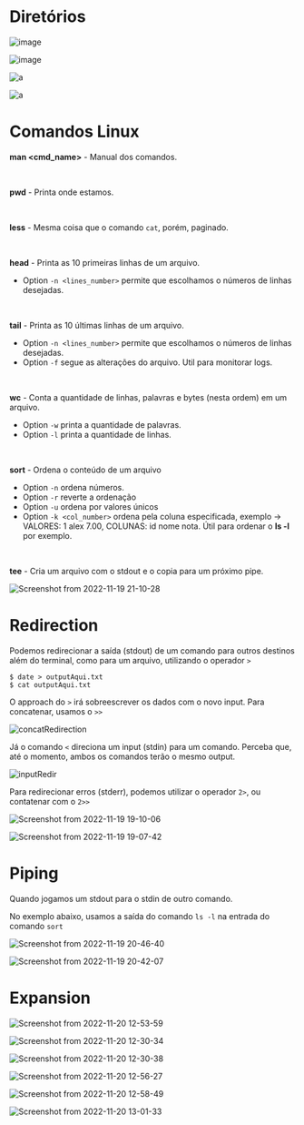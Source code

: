 # Diretórios

![image](https://user-images.githubusercontent.com/80921933/202584611-2286eea2-09d3-4755-9422-a1994e3dbfa7.png)

![image](https://user-images.githubusercontent.com/80921933/202584714-e6d60530-166d-4b9a-9fcb-09bf21e5118f.png)

![a](https://user-images.githubusercontent.com/80921933/202585060-d7d8ee12-4563-4cf3-a431-4203806100f0.png)

![a](https://user-images.githubusercontent.com/80921933/202593547-fe98e703-27b0-428e-b70c-8f4cfd3699b5.png)


# Comandos Linux

**man <cmd_name>** - Manual dos comandos.

<br>

**pwd** - Printa onde estamos.

<br>

**less** - Mesma coisa que o comando ``cat``, porém, paginado.

<br>

**head** - Printa as 10 primeiras linhas de um arquivo. 
- Option ``-n <lines_number>`` permite que escolhamos o números de linhas desejadas. 

<br>

**tail** - Printa as 10 últimas linhas de um arquivo.
- Option ``-n <lines_number>`` permite que escolhamos o números de linhas desejadas. 
- Option ``-f`` segue as alterações do arquivo. Util para monitorar logs.

<br>

**wc** - Conta a quantidade de linhas, palavras e bytes (nesta ordem) em um arquivo.
- Option ``-w`` printa a quantidade de palavras.
- Option ``-l`` printa a quantidade de linhas.

<br>

**sort** - Ordena o conteúdo de um arquivo
- Option ``-n`` ordena números. 
- Option ``-r`` reverte a ordenação
- Option ``-u`` ordena por valores únicos
- Option ``-k <col_number>`` ordena pela coluna especificada, exemplo -> VALORES: 1 alex 7.00, COLUNAS: id nome nota. Útil para ordenar o **ls -l** por exemplo.

<br>

**tee** - Cria um arquivo com o stdout e o copia para um próximo pipe.

![Screenshot from 2022-11-19 21-10-28](https://user-images.githubusercontent.com/80921933/202876631-7ea008e1-bab6-421f-808c-a01121d13df6.png)

# Redirection

Podemos redirecionar a saída (stdout) de um comando para outros destinos além do terminal, como para um arquivo, utilizando o operador `>`
```
$ date > outputAqui.txt
$ cat outputAqui.txt
```
O approach do `>` irá sobreescrever os dados com o novo input. Para concatenar, usamos o `>>`

![concatRedirection](https://user-images.githubusercontent.com/80921933/202872814-bdd77014-4b4f-42ce-b261-32444cd01e07.png)

Já o comando `<` direciona um input (stdin) para um comando. Perceba que, até o momento, ambos os comandos terão o mesmo output.

![inputRedir](https://user-images.githubusercontent.com/80921933/202872959-436f9fab-860d-424d-893d-e1ef8918afee.png)

Para redirecionar erros (stderr), podemos utilizar o operador `2>`, ou contatenar com o `2>>`

![Screenshot from 2022-11-19 19-10-06](https://user-images.githubusercontent.com/80921933/202873358-4c728e80-a087-4ef4-8e98-44f844df105b.png)

![Screenshot from 2022-11-19 19-07-42](https://user-images.githubusercontent.com/80921933/202873286-b3c1584a-79d4-4133-b0d4-c0d057e03591.png)

# Piping

Quando jogamos um stdout para o stdin de outro comando.

No exemplo abaixo, usamos a saída do comando `ls -l` na entrada do comando `sort`

![Screenshot from 2022-11-19 20-46-40](https://user-images.githubusercontent.com/80921933/202876019-c4d65bbb-9963-4604-a0b4-bb6f80f4ece8.png)


![Screenshot from 2022-11-19 20-42-07](https://user-images.githubusercontent.com/80921933/202876027-9283c60e-ab5e-4edb-a1c5-ff171994905a.png)

# Expansion

![Screenshot from 2022-11-20 12-53-59](https://user-images.githubusercontent.com/80921933/202912034-3f3d208d-6fa1-4a21-81d2-66f4a20ccdab.png)

![Screenshot from 2022-11-20 12-30-34](https://user-images.githubusercontent.com/80921933/202911952-d7891c7f-01a9-4f20-8006-f39a46dd8c00.png)

![Screenshot from 2022-11-20 12-30-38](https://user-images.githubusercontent.com/80921933/202911961-3ecda255-d467-40c8-90f2-770e989e52c8.png)

![Screenshot from 2022-11-20 12-56-27](https://user-images.githubusercontent.com/80921933/202912144-7a8b48d0-0a49-4fff-b445-fc645ab43766.png)

![Screenshot from 2022-11-20 12-58-49](https://user-images.githubusercontent.com/80921933/202912247-3eb3d246-45ee-4045-ba0f-f47a99d4139e.png)

![Screenshot from 2022-11-20 13-01-33](https://user-images.githubusercontent.com/80921933/202912404-b8205fcb-b48b-4a79-9aa8-ac891183498b.png)


